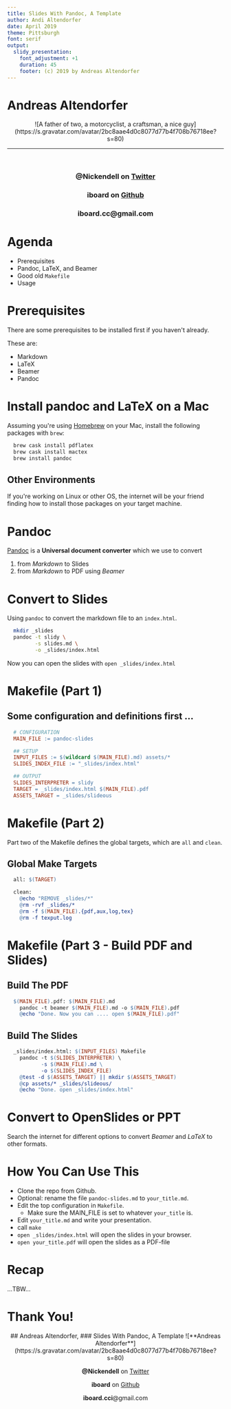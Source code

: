 ```yaml
---
title: Slides With Pandoc, A Template
author: Andi Altendorfer
date: April 2019
theme: Pittsburgh
font: serif
output:
  slidy_presentation:
    font_adjustment: +1
    duration: 45
    footer: (c) 2019 by Andreas Altendorfer
---
```

# Andreas Altendorfer

<center>
![A father of two, a motorcyclist, a craftsman, a nice guy](https://s.gravatar.com/avatar/2bc8aae4d0c8077d77b4f708b76718ee?s=80)
<br/>
<hr>
<br/>

### **@Nickendell** on [Twitter](https://twitter.com/Nickendell)
### **iboard** on [Github](https://github.com/iboard)
### **iboard.cc**@gmail.com

</center>

# Agenda

+ Prerequisites
+ Pandoc, LaTeX, and Beamer
+ Good old `Makefile`
+ Usage

# Prerequisites

There are some prerequisites to be installed first if you haven't already.

These are:

+ Markdown
+ LaTeX
+ Beamer
+ Pandoc

# Install pandoc and LaTeX on a Mac

Assuming you're using [Homebrew][] on your Mac, install the following packages
with `brew`:

```bash
  brew cask install pdflatex
  brew cask install mactex
  brew install pandoc
```

## Other Environments

If you're working on Linux or other OS, the internet will be your friend
finding how to install those packages on your target machine.

# Pandoc

[Pandoc][] is a **Universal document converter** which we use to convert 

1. from *Markdown* to Slides
2. from *Markdown* to PDF using *Beamer*

# Convert to Slides

Using `pandoc` to convert the markdown file to an `index.html`.

```bash
  mkdir _slides
  pandoc -t slidy \
         -s slides.md \
         -o _slides/index.html
```

Now you can open the slides with `open _slides/index.html`

# Makefile (Part 1)

## Some configuration and definitions first ...

```Makefile
  # CONFIGURATION
  MAIN_FILE := pandoc-slides

  ## SETUP
  INPUT_FILES := $(wildcard $(MAIN_FILE).md) assets/*
  SLIDES_INDEX_FILE := "_slides/index.html"

  ## OUTPUT
  SLIDES_INTERPRETER = slidy
  TARGET = _slides/index.html $(MAIN_FILE).pdf
  ASSETS_TARGET = _slides/slideous
```

# Makefile (Part 2)

Part two of the Makefile defines the global targets, which are 
`all` and `clean`.

## Global Make Targets

```Makefile
  all: $(TARGET)

  clean:
    @echo "REMOVE _slides/*"
    @rm -rvf _slides/*
    @rm -f $(MAIN_FILE).{pdf,aux,log,tex}
    @rm -f texput.log
```

# Makefile (Part 3 - Build PDF and Slides)

## Build The PDF

```Makefile
  $(MAIN_FILE).pdf: $(MAIN_FILE).md
    pandoc -t beamer $(MAIN_FILE).md -o $(MAIN_FILE).pdf
    @echo "Done. Now you can .... open $(MAIN_FILE).pdf"
```

## Build The Slides

```Makefile
  _slides/index.html: $(INPUT_FILES) Makefile
    pandoc -t $(SLIDES_INTERPRETER) \
           -s $(MAIN_FILE).md \
           -o $(SLIDES_INDEX_FILE)
    @test -d $(ASSETS_TARGET) || mkdir $(ASSETS_TARGET)
    @cp assets/* _slides/slideous/
    @echo "Done. open _slides/index.html"
```

# Convert to OpenSlides or PPT

Search the internet for different options to convert *Beamer* and *LaTeX* 
to other formats.

# How You Can Use This

+ Clone the repo from Github.
+ Optional: rename the file `pandoc-slides.md` to `your_title.md`.
+ Edit the top configuration in `Makefile`.
  - Make sure the MAIN_FILE is set to whatever `your_title` is.
+ Edit `your_title.md` and write your presentation.
+ call `make`
+ `open _slides/index.html` will open the slides in your browser.
+ `open your_title.pdf` will open the slides as a PDF-file

# Recap

...TBW...

# Thank You!

<center>
## Andreas Altendorfer, 
### Slides With Pandoc, A Template
![**Andreas Altendorfer**](https://s.gravatar.com/avatar/2bc8aae4d0c8077d77b4f708b76718ee?s=80)
<br/>

**@Nickendell** on [Twitter](https://twitter.com/Nickendell)

**iboard** on [Github](https://github.com/iboard)

**iboard.cci**@gmail.com
</center>

[Pandoc]: https://pandoc.org/
[Homebrew]: https://brew.sh/

